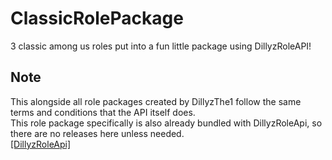 # ClassicRolePackage
3 classic among us roles put into a fun little package using DillyzRoleAPI!
## Note
This alongside all role packages created by DillyzThe1 follow the same terms and conditions that the API itself does.<br>
This role package specifically is also already bundled with DillyzRoleApi, so there are no releases here unless needed.<br>
[[DillyzRoleApi]](https://github.com/DillyzThe1/DillyzRoleApi-Rewritten)
